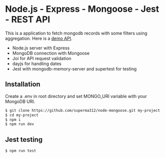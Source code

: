 # Node.js - Express - Mongoose - Jest - REST API

This is a application to fetch mongodb records with some filters using aggregation.
Here is a [demo API](https://getir-node-mongoose.herokuapp.com/api/records).

- Node.js server with Express
- MongoDB connection with Mongoose
- Joi for API request validation
- dayjs for handling dates
- Jest with mongodb-memory-server and supertest for testing

## Installation

Create a .env in root directory and set MONGO_URI variable with your MongoDB URI.

```sh
$ git clone https://github.com/superma312/node-mongoose.git my-project
$ cd my-project
$ npm i
$ npm run dev
```
## Jest testing

```sh
$ npm run test
```

